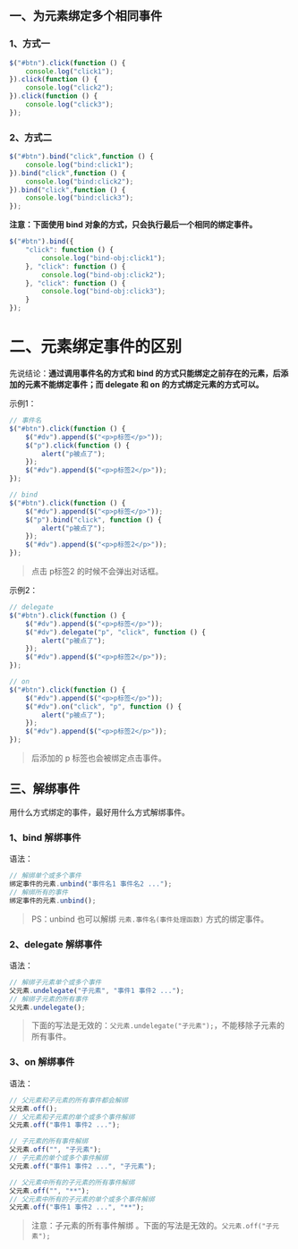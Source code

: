 ## 一、为元素绑定多个相同事件

### 1、方式一

```js
$("#btn").click(function () {
    console.log("click1");
}).click(function () {
    console.log("click2");
}).click(function () {
    console.log("click3");
});
```



### 2、方式二

```js
$("#btn").bind("click",function () {
    console.log("bind:click1");
}).bind("click",function () {
    console.log("bind:click2");
}).bind("click",function () {
    console.log("bind:click3");
});
```



**注意：下面使用 bind 对象的方式，只会执行最后一个相同的绑定事件。**

```js
$("#btn").bind({
    "click": function () {
        console.log("bind-obj:click1");
    }, "click": function () {
        console.log("bind-obj:click2");
    }, "click": function () {
        console.log("bind-obj:click3");
    }
});
```





# 二、元素绑定事件的区别

先说结论：**通过调用事件名的方式和 bind 的方式只能绑定之前存在的元素，后添加的元素不能绑定事件；而 delegate 和 on 的方式绑定元素的方式可以。**

示例1：

```js
// 事件名   
$("#btn").click(function () {
    $("#dv").append($("<p>p标签</p>"));
    $("p").click(function () {
        alert("p被点了");
    });
    $("#dv").append($("<p>p标签2</p>"));
});

// bind
$("#btn").click(function () {
    $("#dv").append($("<p>p标签</p>"));
    $("p").bind("click", function () {
        alert("p被点了");
    });
    $("#dv").append($("<p>p标签2</p>"));
});
```

>   点击 p标签2 的时候不会弹出对话框。



示例2：

```js
// delegate   
$("#btn").click(function () {
    $("#dv").append($("<p>p标签</p>"));
    $("#dv").delegate("p", "click", function () {
        alert("p被点了");
    });
    $("#dv").append($("<p>p标签2</p>"));
});

// on   
$("#btn").click(function () {
    $("#dv").append($("<p>p标签</p>"));
    $("#dv").on("click", "p", function () {
        alert("p被点了");
    });
    $("#dv").append($("<p>p标签2</p>"));
});
```

>   后添加的 p 标签也会被绑定点击事件。





## 三、解绑事件

用什么方式绑定的事件，最好用什么方式解绑事件。

### 1、bind 解绑事件

语法：

```js
// 解绑单个或多个事件
绑定事件的元素.unbind("事件名1 事件名2 ...");
// 解绑所有的事件
绑定事件的元素.unbind();
```

>   PS：unbind 也可以解绑 `元素.事件名(事件处理函数)`  方式的绑定事件。



### 2、delegate 解绑事件

语法：

```js
// 解绑子元素单个或多个事件
父元素.undelegate("子元素", "事件1 事件2 ...");
// 解绑子元素的所有事件
父元素.undelegate();
```

>   下面的写法是无效的：`父元素.undelegate("子元素");`，不能移除子元素的所有事件。



### 3、on 解绑事件

语法：

```js
// 父元素和子元素的所有事件都会解绑
父元素.off();
// 父元素和子元素的单个或多个事件解绑
父元素.off("事件1 事件2 ...");

// 子元素的所有事件解绑
父元素.off("", "子元素"); 
// 子元素的单个或多个事件解绑
父元素.off("事件1 事件2 ...", "子元素"); 

// 父元素中所有的子元素的所有事件解绑
父元素.off("", "**"); 
// 父元素中所有的子元素的单个或多个事件解绑
父元素.off("事件1 事件2 ...", "**"); 
```

>   注意：子元素的所有事件解绑 。下面的写法是无效的。`父元素.off("子元素"); `


